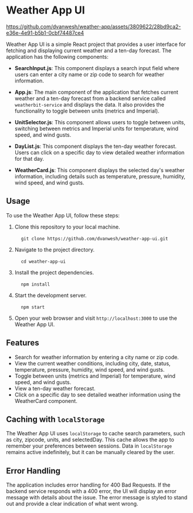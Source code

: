 # Weather App UI

https://github.com/dvanwesh/weather-app/assets/3809622/28bd9ca2-e36e-4e91-b5b1-0cbf74487ce4

Weather App UI is a simple React project that provides a user interface for fetching and displaying current weather and a ten-day forecast. The application has the following components:

- **SearchInput.js**: This component displays a search input field where users can enter a city name or zip code to search for weather information.

- **App.js**: The main component of the application that fetches current weather and a ten-day forecast from a backend service called `weatherbit-service` and displays the data. It also provides the functionality to toggle between units (metrics and Imperial).

- **UnitSelector.js**: This component allows users to toggle between units, switching between metrics and Imperial units for temperature, wind speed, and wind gusts.

- **DayList.js**: This component displays the ten-day weather forecast. Users can click on a specific day to view detailed weather information for that day.

- **WeatherCard.js**: This component displays the selected day's weather information, including details such as temperature, pressure, humidity, wind speed, and wind gusts.

## Usage

To use the Weather App UI, follow these steps:

1. Clone this repository to your local machine.

   ```
   git clone https://github.com/dvanwesh/weather-app-ui.git
   ```

2. Navigate to the project directory.

   ```
   cd weather-app-ui
   ```

3. Install the project dependencies.

   ```
   npm install
   ```

4. Start the development server.

   ```
   npm start
   ```

5. Open your web browser and visit `http://localhost:3000` to use the Weather App UI.

## Features

- Search for weather information by entering a city name or zip code.
- View the current weather conditions, including city, date, status, temperature, pressure, humidity, wind speed, and wind gusts.
- Toggle between units (metrics and Imperial) for temperature, wind speed, and wind gusts.
- View a ten-day weather forecast.
- Click on a specific day to see detailed weather information using the WeatherCard component.

## Caching with `localStorage`

The Weather App UI uses `localStorage` to cache search parameters, such as city, zipcode, units, and selectedDay. This cache allows the app to remember your preferences between sessions. Data in `localStorage` remains active indefinitely, but it can be manually cleared by the user.

## Error Handling

The application includes error handling for 400 Bad Requests. If the backend service responds with a 400 error, the UI will display an error message with details about the issue. The error message is styled to stand out and provide a clear indication of what went wrong.
